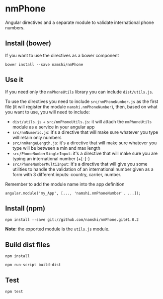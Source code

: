 # nmPhone

Angular directives and a separate module to validate international phone numbers.

## Install (bower)

If you want to use the directives as a bower component

```
bower install --save namshi/nmPhone
```

## Use it

If you need only the `nmPhoneUtils` library you can include `dist/utils.js`.


To use the directives you need to include `src/nmPhoneNumber.js` as the first file (it will register the module `namshi.nmPhoneNumber`), then, based on what you want to use, you will need to include:

* `dist/utils.js` + `src/nmPhoneUtils.js`: it will attach the `nmPhoneUtils` module as a service in your angular app
* `src/nmNumeric.js`: it's a directive that will make sure whatever you type will retain only numbers
* `src/nmRangeLength.js`: it's a directive that will make sure whatever you type will be between a min and max length
* `src/PhoneNumberSingleInput`: it's a directive that will make sure you are typing an international number (+<prefix>[-<carrier>]-<number>)
* `src/PhoneNumberMultiInput`: it's a directive that will give you some utilities to handle the validation of an international number given as a form with 3 different inputs: country, carrier, number.


Remember to add the module name into the app definition

```
angular.module('my_App', [..., 'namshi.nmPhoneNumber', ...]);
```

## Install (npm)

```
npm install --save git://github.com/namshi/nmPhone.git#1.0.2
```

**Note**: the exported module is the `utils.js` module.

## Build dist files

```
npm install
```

```
npm run-script build-dist
```

## Test

```
npm test
```
